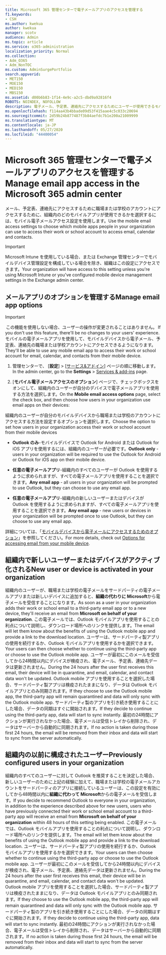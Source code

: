 ```yaml
---
title: Microsoft 365 管理センターで電子メールアプリのアクセスを管理する
f1.keywords:
- CSH
ms.author: kwekua
author: kwekua
manager: scotv
audience: Admin
ms.topic: article
ms.service: o365-administration
localization_priority: Normal
ms.collection:
- Adm_O365
- Adm_NonTOC
ms.custom: AdminSurgePortfolio
search.appverid:
- MET150
- MOE150
- MED150
- MBS150
ms.assetid: d00b6b83-1f14-4e9c-a2c5-dbd9a92816f4
ROBOTS: NOINDEX, NOFOLLOW
description: 電子メール、予定表、連絡先にアクセスするためにユーザーが使用できるモバイルアプリを選択する方法について説明します。
ms.openlocfilehash: f114aa43b4bbade09d53f415aae4c5c033c20694
ms.sourcegitcommit: 2d59b24b877487f3b84aefdc7b1e200a21009999
ms.translationtype: MT
ms.contentlocale: ja-JP
ms.lasthandoff: 05/27/2020
ms.locfileid: "44400054"
---
```

# <a name="manage-email-app-access-in-the-microsoft-365-admin-center"></a><span data-ttu-id="28683-103">Microsoft 365 管理センターで電子メールアプリのアクセスを管理する</span><span class="sxs-lookup"><span data-stu-id="28683-103">Manage email app access in the Microsoft 365 admin center</span></span>

<span data-ttu-id="28683-104">メール、予定表、連絡先にアクセスするために職場または学校のアカウントにアクセスするために、組織内のどのモバイルアプリが使用できるかを選択するには、モバイル電子メールアクセス設定を使用します。</span><span class="sxs-lookup"><span data-stu-id="28683-104">Use the mobile email access settings to choose which mobile apps people in your organization can use to access their work or school account to access email, calendar and contacts.</span></span>
  
> [!IMPORTANT]
> <span data-ttu-id="28683-105">Microsoft Intune を使用している場合、または Exchange 管理センターでモバイルデバイス管理設定を構成している場合を除き、組織はこの設定にアクセスできます。</span><span class="sxs-lookup"><span data-stu-id="28683-105">Your organization will have access to this setting unless you're using Microsoft Intune or you've configured mobile device management settings in the Exchange admin center.</span></span> 
  
## <a name="manage-email-app-options"></a><span data-ttu-id="28683-106">メールアプリのオプションを管理する</span><span class="sxs-lookup"><span data-stu-id="28683-106">Manage email app options</span></span>

> [!IMPORTANT]
> <span data-ttu-id="28683-107"> この機能を使用しない場合、ユーザーの操作が変更されることはありません。</span><span class="sxs-lookup"><span data-stu-id="28683-107"> If you don't use this feature, there'll be no changes to your users' experience.</span></span> <span data-ttu-id="28683-108">モバイルの電子メールアプリを使用して、モバイルデバイスから電子メール、予定表、連絡先の職場または学校アカウントにアクセスできるようになります。</span><span class="sxs-lookup"><span data-stu-id="28683-108">They'll be able to use any mobile email app to access their work or school account for email, calendar, and contacts from their mobile device.</span></span> 
    
1. <span data-ttu-id="28683-109">管理センターで、 [**設定**] \> [<a href="https://go.microsoft.com/fwlink/p/?linkid=2053743" target="_blank">サービス&amp;アドイン</a>] ページの順に移動します。</span><span class="sxs-lookup"><span data-stu-id="28683-109">In the admin center, go to the **Settings** \> <a href="https://go.microsoft.com/fwlink/p/?linkid=2053743" target="_blank">Services &amp; add-ins</a> page.</span></span> 

2. <span data-ttu-id="28683-110">[**モバイル電子メールアクセスのオプション**] ページで、チェックボックスをオンにして、組織内のユーザーが自分のデバイスで電子メールアプリを使用する方法を選択します。</span><span class="sxs-lookup"><span data-stu-id="28683-110">On the **Mobile email access options** page, select the check box, and then choose how users in your organization use email apps on their devices:</span></span>
  
<span data-ttu-id="28683-111">組織内のユーザーが自分のモバイルデバイスから職場または学校のアカウントにアクセスする方法を設定するオプションを選択します。</span><span class="sxs-lookup"><span data-stu-id="28683-111">Choose the option to set how users in your organization access their work or school account from their mobile devices</span></span>
  
- <span data-ttu-id="28683-112">**Outlook のみ**-モバイルデバイスで Outlook for Android または Outlook for iOS アプリを使用するには、組織内のユーザーが必要です。</span><span class="sxs-lookup"><span data-stu-id="28683-112">**Outlook only** - users in your organization will be required to use the Outlook for Android or Outlook for iOS app on their mobile device.</span></span> 
    
- <span data-ttu-id="28683-113">**任意の電子メールアプリ**-組織内のすべてのユーザーが Outlook を使用するように求められますが、すべての電子メールアプリを使用することを選択できます。</span><span class="sxs-lookup"><span data-stu-id="28683-113">**Any email app** - all users in your organization will be prompted to use Outlook, but they can choose to use any email app.</span></span> 
    
- <span data-ttu-id="28683-114">**任意の電子メールアプリ**-組織内の新しいユーザーまたはデバイスが Outlook を使用するように求められますが、すべての電子メールアプリを使用することを選択できます。</span><span class="sxs-lookup"><span data-stu-id="28683-114">**Any email app** - new users or devices in your organization will be prompted once to use Outlook, but they can choose to use any email app.</span></span> 
    
<span data-ttu-id="28683-115">詳細については、「[モバイルデバイスから電子メールにアクセスするためのオプション](access-email-from-a-mobile-device.md)」を参照してください。</span><span class="sxs-lookup"><span data-stu-id="28683-115">For more details, check out [Options for accessing email from your mobile device](access-email-from-a-mobile-device.md).</span></span>
  
## <a name="new-user-or-device-is-activated-in-your-organization"></a><span data-ttu-id="28683-116">組織内で新しいユーザーまたはデバイスがアクティブ化される</span><span class="sxs-lookup"><span data-stu-id="28683-116">New user or device is activated in your organization</span></span>

<span data-ttu-id="28683-117">組織内のユーザーが、職場または学校の電子メールをサードパーティの電子メールアプリまたは新しいデバイスに追加すると、**組織の代わりに Microsoft**から電子メールを受信することになります。</span><span class="sxs-lookup"><span data-stu-id="28683-117">As soon as a user in your organization adds their work or school email to a third-party email app or to a new device, they'll receive an email from **Microsoft on behalf of your organization**.</span></span> <span data-ttu-id="28683-118">この電子メールでは、Outlook モバイルアプリを使用することの利点について説明し、ダウンロード場所へのリンクを提供します。</span><span class="sxs-lookup"><span data-stu-id="28683-118">The email will let them know about the benefits of using the Outlook mobile app and provide a link to the download location.</span></span> <span data-ttu-id="28683-119">ユーザーは、サードパーティ製アプリの使用を続行するか、Outlook モバイルアプリを使用するかを選択できます。</span><span class="sxs-lookup"><span data-stu-id="28683-119">Your users can then choose whether to continue using the third-party app or choose to use the Outlook mobile app.</span></span> <span data-ttu-id="28683-120">ユーザーが最初にこのメールを受信してから24時間以内にデバイスが検疫され、電子メール、予定表、連絡先データは更新されません。</span><span class="sxs-lookup"><span data-stu-id="28683-120">During the 24 hours after the user first receives this email, their device will be in quarantine, and email, calendar, and contact data won't be updated.</span></span> <span data-ttu-id="28683-121">Outlook mobile アプリを使用することを選択した場合、サードパーティ製アプリは検疫されたままになり、データは Outlook モバイルアプリとのみ同期されます。</span><span class="sxs-lookup"><span data-stu-id="28683-121">If they choose to use the Outlook mobile app, the third-party app will remain quarantined and data will only sync with the Outlook mobile app.</span></span> <span data-ttu-id="28683-122">サードパーティ製のアプリを引き続き使用することにした場合、データの同期はすぐに開始されます。</span><span class="sxs-lookup"><span data-stu-id="28683-122">If they decide to continue using the third-party app, data will start to sync instantly.</span></span> <span data-ttu-id="28683-123">最初の24時間にアクションが実行されなかった場合、電子メールは受信トレイから削除され、データはサーバーから自動的に同期されます。</span><span class="sxs-lookup"><span data-stu-id="28683-123">If no action is taken during those first 24 hours, the email will be removed from their inbox and data will start to sync from the server automatically.</span></span>
  
## <a name="previously-configured-users-in-your-organization"></a><span data-ttu-id="28683-124">組織内の以前に構成されたユーザー</span><span class="sxs-lookup"><span data-stu-id="28683-124">Previously configured users in your organization</span></span>

<span data-ttu-id="28683-125">組織内のすべてのユーザーに対して Outlook を推奨することを決定した場合、新しいユーザーのために上記の経験に加えて、職場または学校の電子メールアカウントをサードパーティのアプリに接続しているユーザーは、この設定を有効にしてから48時間以内に**組織に代わって Microsoft**からの電子メールを受信します。</span><span class="sxs-lookup"><span data-stu-id="28683-125">If you decide to recommend Outlook to everyone in your organization, in addition to the experience described above for new users, users who have previously connected their work or school email account to a third-party app will receive an email from **Microsoft on behalf of your organization** within 48 hours of this setting being enabled.</span></span> <span data-ttu-id="28683-126">この電子メールでは、Outlook モバイルアプリを使用することの利点について説明し、ダウンロード場所へのリンクを提供します。</span><span class="sxs-lookup"><span data-stu-id="28683-126">The email will let them know about the benefits of using the Outlook mobile app and provide a link to the download location.</span></span> <span data-ttu-id="28683-127">ユーザーは、サードパーティ製アプリの使用を続行するか、Outlook モバイルアプリを使用するかを選択できます。</span><span class="sxs-lookup"><span data-stu-id="28683-127">Your users can then choose whether to continue using the third-party app or choose to use the Outlook mobile app.</span></span> <span data-ttu-id="28683-128">ユーザーが最初にこのメールを受信してから24時間以内にデバイスが検疫され、電子メール、予定表、連絡先データは更新されません。</span><span class="sxs-lookup"><span data-stu-id="28683-128">During the 24 hours after the user first receives this email, their device will be in quarantine, and email, calendar, and contact data won't be updated.</span></span> <span data-ttu-id="28683-129">Outlook mobile アプリを使用することを選択した場合、サードパーティ製アプリは検疫されたままになり、データは Outlook モバイルアプリとのみ同期されます。</span><span class="sxs-lookup"><span data-stu-id="28683-129">If they choose to use the Outlook mobile app, the third-party app will remain quarantined and data will only sync with the Outlook mobile app.</span></span> <span data-ttu-id="28683-130">サードパーティ製のアプリを引き続き使用することにした場合、データの同期はすぐに開始されます。</span><span class="sxs-lookup"><span data-stu-id="28683-130">If they decide to continue using the third-party app, data will start to sync instantly.</span></span> <span data-ttu-id="28683-131">最初の24時間にアクションが実行されなかった場合、電子メールは受信トレイから削除され、データはサーバーから自動的に同期されます。</span><span class="sxs-lookup"><span data-stu-id="28683-131">If no action is taken during those first 24 hours, the email will be removed from their inbox and data will start to sync from the server automatically.</span></span> 
  

